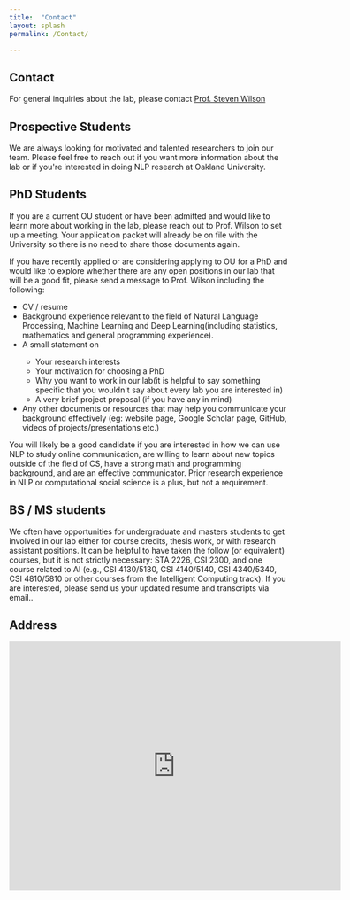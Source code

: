 ```yaml
---
title:  "Contact"
layout: splash
permalink: /Contact/

---
```


<html lang="en">
<head>
   <meta charset="UTF-8">
   <meta http-equiv="X-UA-Compatible" content="IE=edge">
   <meta name="viewport" content="width=device-width, initial-scale=1.0">
   <style type="text/css">
    u {    
    border-bottom: 1px dotted #000;
    text-decoration: none;
    cursor: pointer;
}
</style>

   <!-- Credits for the HTML and CSS code go to S-Tech04 -->

</head>
<body>


<section class = "page_content" itemprop = "text">
<p><h1>Contact</h1></p>
<p>For general inquiries about the lab, please contact <a href = "mailto:stevenwilson@oakland.edu">Prof. Steven Wilson</a>
</p>
</section>
<p><h2><strong>Prospective Students </strong></h2></p>
<p>We are always looking for motivated and talented researchers to join our team. Please feel free to reach out if you want more information about the lab or if you're interested in doing NLP research at Oakland University.</p>
<p><h2><strong>PhD Students </strong></h2></p>
<p>If you are a current OU student or have been admitted and would like to learn more about working in the lab, please reach out to Prof. Wilson to set up a meeting. Your application packet will already be on file with the University so there is no need to share those documents again.</p>
<p>If you have recently applied or are considering applying to OU for a PhD and would like to explore whether there are any open positions in our lab that will be a good fit, please send a message to Prof. Wilson including the following:</p>

<ul>
<li>CV / resume</li>
<li>Background experience relevant to the field of Natural Language Processing, Machine Learning and Deep Learning(including statistics, mathematics and general programming experience).</li>
<li>A small statement on</li>
<ul>
<li>Your research interests</li>
<li>Your motivation for choosing a PhD</li>
<li>Why you want to work in our lab(it is helpful to say something specific that you wouldn't say about every lab you are interested in)</li>
<li>A very brief project proposal (if you have any in mind)</li>
</ul>

<li>Any other documents or resources that may help you communicate your background effectively (eg: website page, Google Scholar page, GitHub, videos of projects/presentations etc.) </li>
</ul>


<section><p>You will likely be a good candidate if you are interested in how we can use NLP to study online communication, are willing to learn about new topics outside of the field of CS, have a strong math and programming background, and are an effective communicator. Prior research experience in NLP or computational social science is a plus, but not a requirement.</p></section>


<p><h2><strong>BS / MS students</strong></h2></p>
<p>We often have opportunities for undergraduate and masters students to get involved in our lab either for course credits, thesis work, or with research assistant positions. It can be helpful to have taken the follow (or equivalent) courses, but it is not strictly necessary: STA 2226, CSI 2300, and one course related to AI (e.g., CSI 4130/5130, CSI 4140/5140, CSI 4340/5340, CSI 4810/5810 or other courses from the Intelligent Computing track). If you are interested, please send us your updated resume and transcripts via email..</p>



<p><h2><strong>Address</strong></h2></p>

<iframe src="https://www.google.com/maps/embed?pb=!1m18!1m12!1m3!1d2933.5178951377147!2d-83.21715408453385!3d42.67157077916716!2m3!1f0!2f0!3f0!3m2!1i1024!2i768!4f13.1!3m3!1m2!1s0x8824ea8590e16b47%3A0x6b5d32ffab8de22a!2sOakland%20University%20-%20Engineering%20Center!5e0!3m2!1sen!2sus!4v1657157418102!5m2!1sen!2sus" width="600" height="450" style="border:0;" allowfullscreen="" loading="lazy" referrerpolicy="no-referrer-when-downgrade"></iframe>


</body>
</html>
